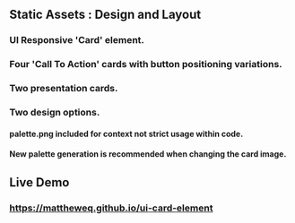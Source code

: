 ## Static Assets : Design and Layout

### UI Responsive 'Card' element.

### Four 'Call To Action' cards with button positioning variations.

### Two presentation cards.

### Two design options.

#### palette.png included for context not strict usage within code.

#### New palette generation is recommended when changing the card image.

## Live Demo

### https://mattheweq.github.io/ui-card-element
